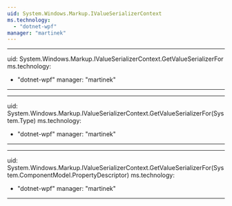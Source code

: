 ```yaml
---
uid: System.Windows.Markup.IValueSerializerContext
ms.technology: 
  - "dotnet-wpf"
manager: "martinek"
---
```


---
uid: System.Windows.Markup.IValueSerializerContext.GetValueSerializerFor
ms.technology: 
  - "dotnet-wpf"
manager: "martinek"
---

---
uid: System.Windows.Markup.IValueSerializerContext.GetValueSerializerFor(System.Type)
ms.technology: 
  - "dotnet-wpf"
manager: "martinek"
---

---
uid: System.Windows.Markup.IValueSerializerContext.GetValueSerializerFor(System.ComponentModel.PropertyDescriptor)
ms.technology: 
  - "dotnet-wpf"
manager: "martinek"
---
